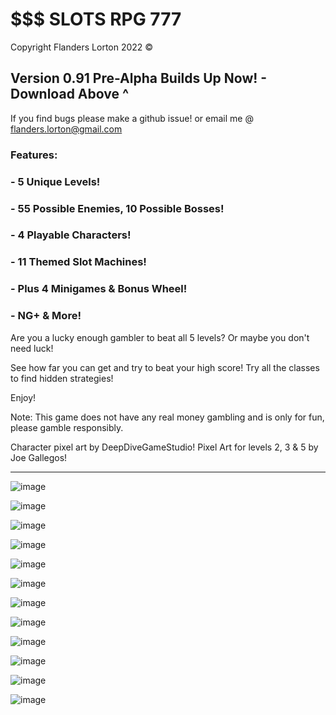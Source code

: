 # $$$ SLOTS RPG 777

Copyright Flanders Lorton 2022 ©

## Version 0.91 Pre-Alpha Builds Up Now! - Download Above ^
If you find bugs please make a github issue!
or email me @ flanders.lorton@gmail.com

### Features:

### - 5 Unique Levels!
### - 55 Possible Enemies, 10 Possible Bosses!
### - 4 Playable Characters!
### - 11 Themed Slot Machines!
### - Plus 4 Minigames & Bonus Wheel!
### - NG+ & More!

Are you a lucky enough gambler to beat all 5 levels?
Or maybe you don't need luck!

See how far you can get and try to beat your high score!
Try all the classes to find hidden strategies!

Enjoy!

Note: This game does not have any real money gambling and is only for fun, please gamble responsibly.

Character pixel art by DeepDiveGameStudio!
Pixel Art for levels 2, 3 & 5 by Joe Gallegos! 

-----------------------------------------------------------------------------------------------------------------------------------------------------

![image](https://user-images.githubusercontent.com/8818749/206879971-a747e69f-631a-4c62-8fac-357967a743de.png)

![image](https://user-images.githubusercontent.com/8818749/206879926-b7e187de-33b9-4bf2-b2eb-7cdc3f29a066.png)

![image](https://user-images.githubusercontent.com/8818749/206879993-c2cbc83f-3b3d-4041-9eb9-d72ae6a72d13.png)

![image](https://user-images.githubusercontent.com/8818749/206880066-d9d121c8-8959-496c-a1a4-09ca9806d4b4.png)

![image](https://user-images.githubusercontent.com/8818749/206880016-fa065f10-be20-4148-83c1-0658948e2965.png)

![image](https://user-images.githubusercontent.com/8818749/206880267-9c6ce7ce-cbbd-4842-ba72-d72acfce8f61.png)

![image](https://user-images.githubusercontent.com/8818749/206880003-1d96eb16-0510-469a-8a09-64adc91625fc.png)

![image](https://user-images.githubusercontent.com/8818749/206880194-86042336-97a1-4af9-9369-2a02ddcff449.png)

![image](https://user-images.githubusercontent.com/8818749/206880026-6a3d136c-cd49-451b-9725-b2ccf21a7fa1.png)

![image](https://user-images.githubusercontent.com/8818749/206880200-f3697713-f32b-42da-a7b4-9df86a4289e5.png)

![image](https://user-images.githubusercontent.com/8818749/206880009-da84a768-fff1-4d7b-9114-115f58a1c10f.png)

![image](https://user-images.githubusercontent.com/8818749/206880053-653eb05d-564d-4b9d-8e4e-321b5c3a6be6.png)
